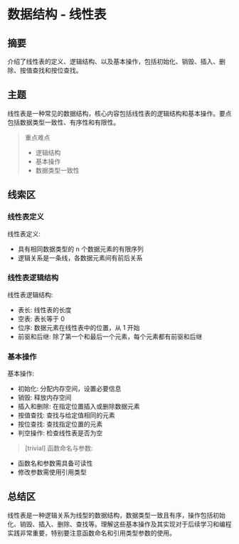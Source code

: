 # 数据结构 - 线性表

## 摘要

介绍了线性表的定义、逻辑结构、以及基本操作，包括初始化、销毁、插入、删除、按值查找和按位查找。

## 主题

线性表是一种常见的数据结构，核心内容包括线性表的逻辑结构和基本操作。要点包括数据类型一致性、有序性和有限性。

> 重点难点
>
> - 逻辑结构
> - 基本操作
> - 数据类型一致性

## 线索区

### 线性表定义

线性表定义:

- 具有相同数据类型的 n 个数据元素的有限序列
- 逻辑关系是一条线，各数据元素间有前后关系

### 线性表逻辑结构

线性表逻辑结构:

- 表长: 线性表的长度
- 空表: 表长等于 0
- 位序: 数据元素在线性表中的位置，从 1 开始
- 前驱和后继: 除了第一个和最后一个元素，每个元素都有前驱和后继

### 基本操作

基本操作:

- 初始化: 分配内存空间，设置必要信息
- 销毁: 释放内存空间
- 插入和删除: 在指定位置插入或删除数据元素
- 按值查找: 查找与给定值相同的元素
- 按位查找: 查找指定位置的元素
- 判空操作: 检查线性表是否为空

> [trivial] 函数命名与参数:

- 函数名和参数需具备可读性
- 修改参数需使用引用类型

## 总结区

线性表是一种逻辑关系为线型的数据结构，数据类型一致且有序，操作包括初始化、销毁、插入、删除、查找等。理解这些基本操作及其实现对于后续学习和编程实践非常重要，特别要注意函数命名和引用类型参数的使用。
